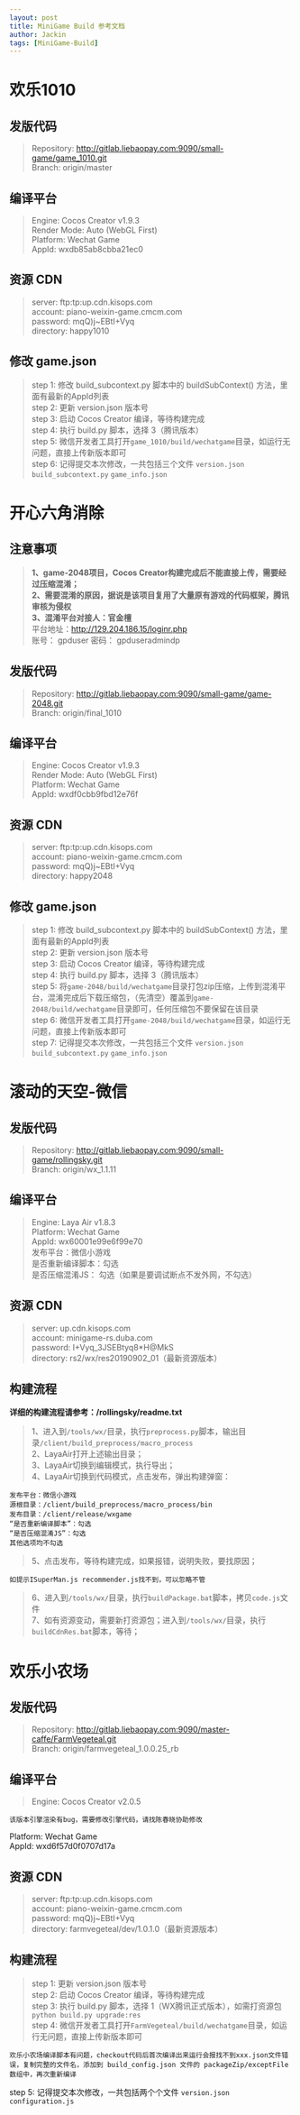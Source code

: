 ```yaml
---
layout: post
title: MiniGame Build 参考文档
author: Jackin
tags: [MiniGame-Build]
---
```


# 欢乐1010
## 发版代码
> Repository: http://gitlab.liebaopay.com:9090/small-game/game_1010.git  
Branch: origin/master

## 编译平台
> Engine:   Cocos Creator v1.9.3  
Render    Mode: Auto (WebGL First)  
Platform: Wechat Game  
AppId: wxdb85ab8cbba21ec0

## 资源 CDN
> server: ftp:tp:up.cdn.kisops.com  
account: piano-weixin-game.cmcm.com  
password: mqQ)j~EBtI+Vyq  
directory: happy1010

## 修改 game.json
> step 1: 修改 build_subcontext.py 脚本中的 buildSubContext() 方法，里面有最新的AppId列表  
step 2: 更新 version.json 版本号  
step 3: 启动 Cocos Creator 编译，等待构建完成  
step 4: 执行 build.py 脚本，选择 3（腾讯版本）  
step 5: 微信开发者工具打开`game_1010/build/wechatgame`目录，如运行无问题，直接上传新版本即可  
step 6: 记得提交本次修改，一共包括三个文件 `version.json` `build_subcontext.py` `game_info.json`


# 开心六角消除
## 注意事项
> **1、game-2048项目，Cocos Creator构建完成后不能直接上传，需要经过压缩混淆；**  
**2、需要混淆的原因，据说是该项目复用了大量原有游戏的代码框架，腾讯审核为侵权**  
**3、混淆平台对接人：官金檀**  
> 平台地址：http://129.204.186.15/loginr.php  
账号： gpduser 密码： gpduseradmindp


## 发版代码
> Repository: http://gitlab.liebaopay.com:9090/small-game/game-2048.git  
Branch: origin/final_1010

## 编译平台
> Engine:   Cocos Creator v1.9.3  
Render    Mode: Auto (WebGL First)  
Platform: Wechat Game  
AppId: wxdf0cbb9fbd12e76f

## 资源 CDN
> server: ftp:tp:up.cdn.kisops.com  
account: piano-weixin-game.cmcm.com  
password: mqQ)j~EBtI+Vyq  
directory: happy2048

## 修改 game.json
> step 1: 修改 build_subcontext.py 脚本中的 buildSubContext() 方法，里面有最新的AppId列表  
step 2: 更新 version.json 版本号  
step 3: 启动 Cocos Creator 编译，等待构建完成  
step 4: 执行 build.py 脚本，选择 3（腾讯版本）  
step 5: 将`game-2048/build/wechatgame`目录打包zip压缩，上传到混淆平台，混淆完成后下载压缩包，（先清空）覆盖到`game-2048/build/wechatgame`目录即可，任何压缩包不要保留在该目录  
step 6: 微信开发者工具打开`game-2048/build/wechatgame`目录，如运行无问题，直接上传新版本即可  
step 7: 记得提交本次修改，一共包括三个文件 `version.json` `build_subcontext.py` `game_info.json`

# 滚动的天空-微信
## 发版代码
> Repository: http://gitlab.liebaopay.com:9090/small-game/rollingsky.git  
Branch: origin/wx_1.1.11

## 编译平台
> Engine:   Laya Air v1.8.3  
Platform: Wechat Game  
AppId: wx60001e99e6f99e70  
发布平台：微信小游戏  
是否重新编译脚本：勾选  
是否压缩混淆JS： 勾选（如果是要调试断点不发外网，不勾选）

## 资源 CDN
> server: up.cdn.kisops.com  
account: minigame-rs.duba.com  
password: I+Vyq_3JSEBtyq8*H@MkS  
directory: rs2/wx/res20190902_01（最新资源版本）

## 构建流程
**详细的构建流程请参考：/rollingsky/readme.txt**
>1、进入到`/tools/wx/`目录，执行`preprocess.py`脚本，输出目录`/client/build_preprocess/macro_process`  
>2、LayaAir打开上述输出目录；  
>3、LayaAir切换到编辑模式，执行导出；  
>4、LayaAir切换到代码模式，点击发布，弹出构建弹窗：
```raw
发布平台：微信小游戏
源根目录：/client/build_preprocess/macro_process/bin
发布目录：/client/release/wxgame
“是否重新编译脚本”：勾选
“是否压缩混淆JS”：勾选
其他选项均不勾选
```
>5、点击发布，等待构建完成，如果报错，说明失败，要找原因；  
```raw
如提示ISuperMan.js recommender.js找不到，可以忽略不管
```
>6、进入到`/tools/wx/`目录，执行`buildPackage.bat`脚本，拷贝`code.js`文件  
>7、如有资源变动，需要新打资源包；进入到`/tools/wx/`目录，执行`buildCdnRes.bat`脚本，等待；

# 欢乐小农场
## 发版代码
> Repository: http://gitlab.liebaopay.com:9090/master-caffe/FarmVegeteal.git  
Branch: origin/farmvegeteal_1.0.0.25_rb

## 编译平台
> Engine:   Cocos Creator v2.0.5  
```raw
该版本引擎渲染有bug，需要修改引擎代码，请找陈春晓协助修改
```
Platform: Wechat Game  
AppId: wxd6f57d0f0707d17a

## 资源 CDN
> server: ftp:tp:up.cdn.kisops.com  
account: piano-weixin-game.cmcm.com  
password: mqQ)j~EBtI+Vyq  
directory: farmvegeteal/dev/1.0.1.0（最新资源版本）

## 构建流程
> step 1: 更新 version.json 版本号  
step 2: 启动 Cocos Creator 编译，等待构建完成  
step 3: 执行 build.py 脚本，选择 1（WX腾讯正式版本），如需打资源包 `python build.py upgrade:res`  
step 4: 微信开发者工具打开`FarmVegeteal/build/wechatgame`目录，如运行无问题，直接上传新版本即可  
```raw
欢乐小农场编译脚本有问题，checkout代码后首次编译出来运行会报找不到xxx.json文件错误，复制完整的文件名，添加到 build_config.json 文件的 packageZip/exceptFile 数组中，再次重新编译
```
step 5: 记得提交本次修改，一共包括两个个文件 `version.json` `configuration.js`
